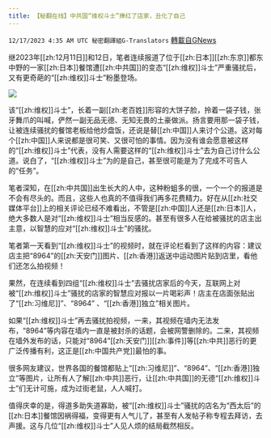 ```yaml
---
title: 【秘翻在线】中共国“维权斗士”捧红了店家，丑化了自己
---
```

`12/17/2023 4:35 AM UTC 秘密翻譯組G-Translators` [轉載自GNews](https://gnews.org/articles/2119368)

继2023年[[zh:12月11日]]和12日，笔者连续报道了位于[[zh:日本]][[zh:东京]]都东中野的一家[[zh:日本]]餐馆遭[[zh:中共国]]的变态“[[zh:维权]]斗士”严重骚扰后，又有更奇葩的“[[zh:维权]]斗士”粉墨登场。

![](https://i.imgur.com/Tiayy4v.jpg)

该“[[zh:维权]]斗士”，长着一副[[zh:老百姓]]形容的大饼子脸，拎着一袋子钱，张牙舞爪的叫喊，俨然一副无品无德、无知无畏的土豪做派。扬言要用那一袋子钱，让被连续骚扰的餐馆老板给他炒盘饭，还说是替[[zh:中国]]人来讨个公道。这对每个[[zh:中国]]人来说都是很可笑、又很可怕的事情。因为没有谁会愿意被这样的“[[zh:维权]]斗士”代表，没有人需要这样的“[[zh:维权]]斗士”去为自己讨什么公道。说白了，“[[zh:维权]]斗士”为的是自己，甚至很可能是为了完成不可告人的“任务”。

笔者深知，在[[zh:中共国]]出生长大的人中，这种粉蛆多的很，一个一个的报道是不会有尽头的。而且，这些人也真的不值得我们再多花费精力。好在从[[zh:社交媒体平台]]上的相关评论已经不难看出，不管是[[zh:中国]]人还是[[zh:日本]]人，绝大多数人是对“[[zh:维权]]斗士”相当反感的。甚至有很多人在给被骚扰的店主出主意，以智慧的应对“[[zh:维权]]斗士”的骚扰。

笔者第一天看到“[[zh:维权]]斗士”的视频时，就在评论栏看到了这样的内容：建议店主把“8964”的[[zh:天安门]]图片、[[zh:香港]]返送中运动图片贴到店里，看他们还怎么拍视频！

果然，在连续看到四组“[[zh:维权]]斗士”去骚扰店家后的今天，互联网上对被“[[zh:维权]]斗士”骚扰的店家的智慧应对报以一片喝彩声！店主在店面张贴出了“[[zh:习维尼]]”、“8964” 、“[[zh:香港]]独立”相关图片。

如果“[[zh:维权]]斗士”再去骚扰拍视频，一来，其视频在墙内无法发布，“8964”等内容在墙内一直是被封杀的话题，会被网警删除的。二来，其视频在墙外发布的话，只能对“8964”[[zh:天安门]][[zh:事件]]等[[zh:中共]]恶行的更广泛传播有利，这正是[[zh:中国共产党]]最怕的事。

很多网友建议，世界各国的餐馆都贴上“[[zh:习维尼]]”、“8964”、“[[zh:香港]]独立”等图片，让所有人了解[[zh:中共]]恶行，让[[zh:中共国]]的无德“[[zh:维权]]斗士”们无计可施，成为过街老鼠，人人喊打。

值得庆幸的是，得道多助失道寡助，被“[[zh:维权]]斗士”骚扰的店名为“西太后”的[[zh:日本]]餐馆因祸得福，变得更有人气儿了，甚至有人发帖子称专程去拜访，去声援。这与几位“[[zh:维权]]斗士”人见人烦的结局截然相反。
